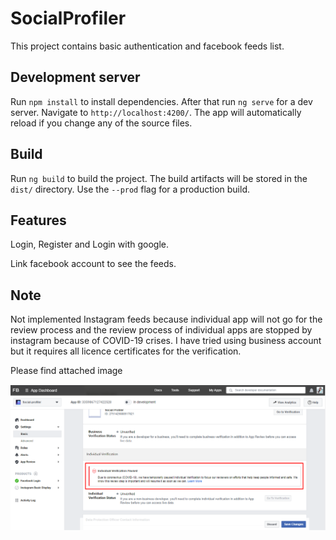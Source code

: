 # SocialProfiler

This project contains basic authentication and facebook feeds list.
## Development server
Run `npm install` to install dependencies. After that
run `ng serve` for a dev server. Navigate to `http://localhost:4200/`. The app will automatically reload if you change any of the source files.

## Build

Run `ng build` to build the project. The build artifacts will be stored in the `dist/` directory. Use the `--prod` flag for a production build.

## Features
Login, Register and Login with google.

Link facebook account to see the feeds.

## Note
Not implemented Instagram feeds because individual app will not go for the review process and the review process of individual apps are stopped by instagram because of COVID-19 crises. I have tried using business account but it requires all licence certificates for the verification.

Please find attached image

![Screenshot](image/screenshot.png)
